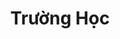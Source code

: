 ---
layout: "category-page"
title: "Trường Học"
description: "Tải miễn phí file đồ hoạ vector Trường Học png jpg pdf ai crd..."
permalink: "/category/truong-hoc-sub/"
image: "/assets/images/affiliates.jpg"
color: "#121826"
---